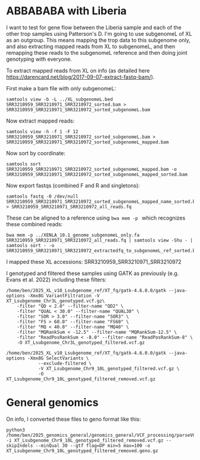 # ABBABABA with Liberia

I want to test for gene flow between the Liberia sample and each of the other trop samples using Patterson's D. I'm going to use subgenomeL of XL as an outgroup. This means mapping the trop data to this subgenome only, and also extracting mapped reads from XL to subgenomeL, and then remapping these reads to the subgenomeL reference and then doing joint genotyping with everyone.

To extract mapped reads from XL on info (as detailed here https://darencard.net/blog/2017-09-07-extract-fastq-bam/).

First make a bam file with only subgenomeL:
```
samtools view -b -L ../XL_subgenomeL.bed SRR3210959_SRR3210971_SRR3210972_sorted.bam > SRR3210959_SRR3210971_SRR3210972_sorted_subgenomeL.bam
```
Now extract mapped reads:
```
samtools view -h -f 1 -F 12 SRR3210959_SRR3210971_SRR3210972_sorted_subgenomeL.bam > SRR3210959_SRR3210971_SRR3210972_sorted_subgenomeL_mapped.bam
```
Now sort by coordinate:
```
samtools sort SRR3210959_SRR3210971_SRR3210972_sorted_subgenomeL_mapped.bam -o SRR3210959_SRR3210971_SRR3210972_sorted_subgenomeL_mapped_sorted.bam
```
Now export fastqs (combined F and R and singletons):
```
samtools fastq -0 /dev/null SRR3210959_SRR3210971_SRR3210972_sorted_subgenomeL_mapped_name_sorted.bam > SRR3210959_SRR3210971_SRR3210972_all_reads.fq 
```
These can be aligned to a reference using `bwa mem -p ` which recognizes these combined reads:
```
bwa mem -p ../XENLA_10.1_genome_subgenomeL_only.fa SRR3210959_SRR3210971_SRR3210972_all_reads.fq | samtools view -Shu - | samtools sort - -o SRR3210959_SRR3210971_SRR3210972_extractedfq_to_subgenomeL_ref_sorted.bam
```

I mapped these XL accessions: SRR3210959_SRR3210971_SRR3210972

I genotyped and filtered these samples using GATK as previously (e.g. Evans et al. 2022) including these filters:
```
/home/ben/2025_XL_v10_Lsubgenome_ref/XT_fq/gatk-4.6.0.0/gatk --java-options -Xmx8G VariantFiltration -V XT_Lsubgenome_Chr3L_genotyped.vcf.gz\
    -filter "QD < 2.0" --filter-name "QD2" \
    -filter "QUAL < 30.0" --filter-name "QUAL30" \
    -filter "SOR > 3.0" --filter-name "SOR3" \
    -filter "FS > 60.0" --filter-name "FS60" \
    -filter "MQ < 40.0" --filter-name "MQ40" \
    -filter "MQRankSum < -12.5" --filter-name "MQRankSum-12.5" \
    -filter "ReadPosRankSum < -8.0" --filter-name "ReadPosRankSum-8" \
    -O XT_Lsubgenome_Chr3L_genotyped_filtered.vcf.gz
```
```
/home/ben/2025_XL_v10_Lsubgenome_ref/XT_fq/gatk-4.6.0.0/gatk --java-options -Xmx8G SelectVariants \
	        --exclude-filtered \
	        -V XT_Lsubgenome_Chr9_10L_genotyped_filtered.vcf.gz \
	        -O XT_Lsubgenome_Chr9_10L_genotyped_filtered_removed.vcf.gz
```
# General genomics

On info, I converted these files to geno format like this:
```
python3 /home/ben/2025_genomics_general/genomics_general/VCF_processing/parseVCF.py -i XT_Lsubgenome_Chr9_10L_genotyped_filtered_removed.vcf.gz --skipIndels --minQual 30 --gtf flag=DP min=5 max=100 -o XT_Lsubgenome_Chr9_10L_genotyped_filtered_removed.geno.gz
```
